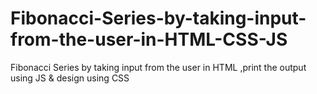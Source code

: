 # Fibonacci-Series-by-taking-input-from-the-user-in-HTML-CSS-JS
Fibonacci Series by taking input from the user in HTML ,print the output using JS &amp; design using CSS
